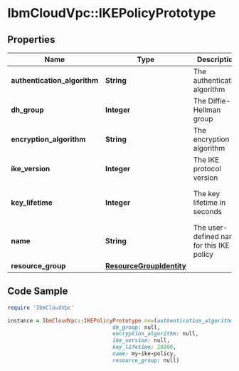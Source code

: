 # IbmCloudVpc::IKEPolicyPrototype

## Properties

Name | Type | Description | Notes
------------ | ------------- | ------------- | -------------
**authentication_algorithm** | **String** | The authentication algorithm | 
**dh_group** | **Integer** | The Diffie-Hellman group | 
**encryption_algorithm** | **String** | The encryption algorithm | 
**ike_version** | **Integer** | The IKE protocol version | 
**key_lifetime** | **Integer** | The key lifetime in seconds | [optional] [default to 28800]
**name** | **String** | The user-defined name for this IKE policy | [optional] 
**resource_group** | [**ResourceGroupIdentity**](ResourceGroupIdentity.md) |  | [optional] 

## Code Sample

```ruby
require 'IbmCloudVpc'

instance = IbmCloudVpc::IKEPolicyPrototype.new(authentication_algorithm: null,
                                 dh_group: null,
                                 encryption_algorithm: null,
                                 ike_version: null,
                                 key_lifetime: 28800,
                                 name: my-ike-policy,
                                 resource_group: null)
```


